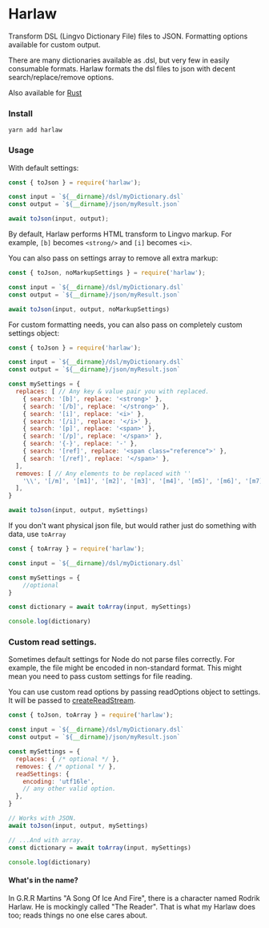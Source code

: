 # Harlaw

Transform DSL (Lingvo Dictionary File) files to JSON. Formatting options available for custom output.

There are many dictionaries available as .dsl, but very few in easily consumable formats. Harlaw formats the dsl files to json with decent search/replace/remove options.

Also available for [Rust](https://github.com/stscoundrel/harlaw-rs)

### Install

`yarn add harlaw`

### Usage


With default settings:

```javascript
const { toJson } = require('harlaw');

const input = `${__dirname}/dsl/myDictionary.dsl`
const output = `${__dirname}/json/myResult.json`

await toJson(input, output);

```
By default, Harlaw performs HTML transform to Lingvo markup. For example, `[b]` becomes `<strong/>` and `[i]` becomes `<i>`.

You can also pass on settings array to remove all extra markup:

```javascript
const { toJson, noMarkupSettings } = require('harlaw');

const input = `${__dirname}/dsl/myDictionary.dsl`
const output = `${__dirname}/json/myResult.json`

await toJson(input, output, noMarkupSettings)

```

For custom formatting needs, you can also pass on completely custom settings object:

```javascript
const { toJson } = require('harlaw');

const input = `${__dirname}/dsl/myDictionary.dsl`
const output = `${__dirname}/json/myResult.json`

const mySettings = {
  replaces: [ // Any key & value pair you with replaced.
    { search: '[b]', replace: '<strong>' },
    { search: '[/b]', replace: '</strong>' },
    { search: '[i]', replace: '<i>' },
    { search: '[/i]', replace: '</i>' },
    { search: '[p]', replace: '<span>' },
    { search: '[/p]', replace: '</span>' },
    { search: '{-}', replace: '-' },
    { search: '[ref]', replace: '<span class="reference">' },
    { search: '[/ref]', replace: '</span>' },
  ],
  removes: [ // Any elements to be replaced with ''
    '\\', '[/m]', '[m1]', '[m2]', '[m3]', '[m4]', '[m5]', '[m6]', '[m7]', '[m8]', '[m9]', '[m10]', '\t', '[u]', '[/u]',
  ],
}

await toJson(input, output, mySettings)

```


If you don't want physical json file, but would rather just do something with data, use `toArray`

```javascript
const { toArray } = require('harlaw');

const input = `${__dirname}/dsl/myDictionary.dsl`

const mySettings = {
	//optional
}

const dictionary = await toArray(input, mySettings)

console.log(dictionary)

```

### Custom read settings.

Sometimes default settings for Node do not parse files correctly. For example, the file might be encoded in non-standard format. This might mean you need to pass custom settings for file reading.

You can use custom read options by passing readOptions object to settings. It will be passed to [createReadStream](https://nodejs.org/api/fs.html#fs_fs_createreadstream_path_options).


```javascript
const { toJson, toArray } = require('harlaw');

const input = `${__dirname}/dsl/myDictionary.dsl`
const output = `${__dirname}/json/myResult.json`

const mySettings = {
  replaces: { /* optional */ },
  removes: { /* optional */ },
  readSettings: {
    encoding: 'utf16le',
    // any other valid option.
  },
}

// Works with JSON.
await toJson(input, output, mySettings)

// ...And with array.
const dictionary = await toArray(input, mySettings)

console.log(dictionary)

```


#### What's in the name?

In G.R.R Martins "A Song Of Ice And Fire", there is a character named Rodrik Harlaw. He is mockingly called "The Reader". That is what my Harlaw does too; reads things no one else cares about.
